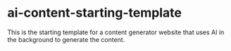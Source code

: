 # ai-content-starting-template

This is the starting template for a content generator website that uses AI in the background to generate the content.
